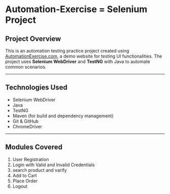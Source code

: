 # Automation-Exercise = Selenium Project

## Project Overview

This is an automation testing practice project created using [AutomationExercise.com](https://automationexercise.com/), a demo website for testing UI functionalities. The project uses **Selenium WebDriver** and **TestNG** with Java to automate common scenarios.

---

## Technologies Used

- Selenium WebDriver
- Java
- TestNG
- Maven (for build and dependency management)
- Git & GitHub
- ChromeDriver

---

##  Modules Covered

1. User Registration
2. Login with Valid and Invalid       Credentials
3. search product and varify
4. Add to Cart
5. Place Order
6. Logout

